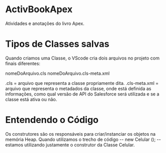 # ActivBookApex
Atividades e anotações do livro Apex.

# Tipos de Classes salvas
Quando criamos uma Classe, o VScode cria dois arquivos no projeto com finais diferentes:

nomeDoArquivo.cls
nomeDoArquivo.cls-meta.xml

.cls = arquivo que representa a classe propriamente dita.
.cls-meta.xml = arquivo que representa o metadados da classe, onde está definida as informações, como qual versão de API do Salesforce será utilizada e se a classe está ativa ou não.


# Entendendo o Código

Os construtores são os responsáveis para criar/instanciar os objetos na memória Heap. Quando utilizamos o trecho de código -- new Celular (); -- estamos utilizando justamente o construtor da Classe Celular.
